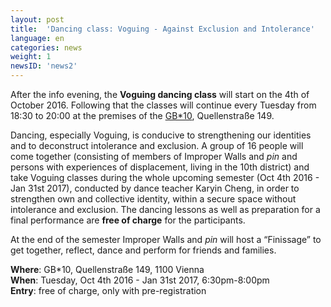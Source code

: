 ```yaml
---
layout: post
title:  'Dancing class: Voguing - Against Exclusion and Intolerance'
language: en
categories: news
weight: 1
newsID: 'news2'
---
```


After the info evening, the **Voguing dancing class** will start on the 4th of October 2016. Following that the classes will continue every Tuesday from 18:30 to 20:00 at the premises of the [GB*10](http://www.gbstern.at/10), Quellenstraße 149.

Dancing, especially Voguing, is conducive to strengthening our identities and to deconstruct intolerance and exclusion. A group of 16 people will come together (consisting of members of Improper Walls and *pin* and persons with experiences of displacement, living in the 10th district) and take Voguing classes during the whole upcoming semester (Oct 4th 2016 - Jan 31st 2017), conducted by dance teacher Karyin Cheng, in order to strengthen own and collective identity, within a secure space without intolerance and exclusion. The dancing lessons as well as preparation for a final performance are **free of charge** for the participants.

At the end of the semester Improper Walls and *pin* will host a “Finissage” to get together, reflect, dance and perform for friends and families.  

**Where**: GB*10, Quellenstraße 149, 1100 Vienna  
**When**: Tuesday, Oct 4th 2016 - Jan 31st 2017, 6:30pm-8:00pm  
**Entry**: free of charge, only with pre-registration
